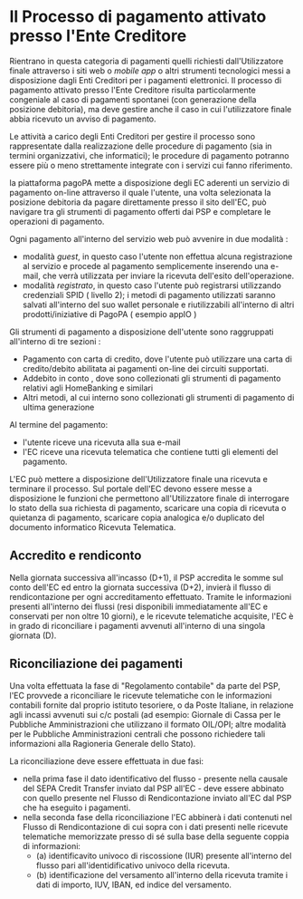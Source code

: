 # Il Processo di pagamento attivato presso l'Ente Creditore

Rientrano in questa categoria di pagamenti quelli richiesti dall'Utilizzatore finale attraverso i siti web o *mobile app* o altri strumenti tecnologici messi a disposizione dagli Enti Creditori per i pagamenti elettronici. Il processo di pagamento attivato presso l'Ente Creditore risulta particolarmente congeniale al caso di pagamenti spontanei (con generazione della posizione debitoria), ma deve gestire anche il caso in cui l'utilizzatore finale abbia ricevuto un avviso di pagamento. 

Le attività a carico degli Enti Creditori per gestire il processo sono rappresentate dalla realizzazione delle procedure di pagamento (sia in termini organizzativi, che informatici); le procedure di pagamento potranno essere più o meno strettamente integrate con i servizi cui fanno riferimento.

la piattaforma pagoPA mette a disposizione degli EC aderenti un servizio di pagamento on-line attraverso il quale l'utente, una volta selezionata la posizione debitoria da pagare direttamente presso il sito dell'EC, può navigare tra gli strumenti di pagamento offerti dai PSP e completare le operazioni di pagamento.

Ogni pagamento all'interno del servizio web può avvenire in due modalità :

- modalità *guest*, in questo caso l'utente non effettua alcuna registrazione al servizio e procede al pagamento semplicemente inserendo una e-mail, che verrà utilizzata per inviare la ricevuta dell'esito dell'operazione.
- modalità *registrato*, in questo caso l'utente può registrarsi utilizzando credenziali SPID ( livello 2); i metodi di pagamento utilizzati saranno salvati all'interno del suo wallet personale e riutilizzabili all'interno di altri prodotti/iniziative di PagoPA ( esempio appIO )

Gli strumenti di pagamento a disposizione dell'utente sono raggruppati all'interno di tre sezioni :

- Pagamento con carta di credito, dove l'utente può utilizzare una carta di credito/debito abilitata ai pagamenti on-line dei circuiti supportati.
- Addebito in conto , dove sono collezionati gli strumenti di pagamento relativi agli HomeBanking e similari
- Altri metodi, al cui interno sono collezionati gli strumenti di pagamento di ultima generazione

Al termine del pagamento:

- l'utente riceve una ricevuta alla sua e-mail
- l'EC riceve una ricevuta telematica che contiene tutti gli elementi del pagamento.

L'EC può mettere a disposizione dell'Utilizzatore finale una ricevuta  e terminare il processo. Sul portale dell'EC devono essere messe a disposizione le funzioni che permettono all'Utilizzatore finale di interrogare lo stato della sua richiesta di pagamento, scaricare una copia di ricevuta o quietanza di pagamento, scaricare copia analogica e/o duplicato del documento informatico Ricevuta Telematica.

## Accredito e rendiconto

Nella giornata successiva all'incasso (D+1), il PSP accredita le somme sul conto dell'EC ed entro la giornata successiva (D+2), invierà il flusso di rendicontazione per ogni accreditamento effettuato.
Tramite le informazioni presenti all'interno dei flussi (resi disponibili immediatamente all'EC e conservati per non oltre 10 giorni), e le ricevute telematiche acquisite, l'EC è in grado di riconciliare i pagamenti avvenuti all'interno di una singola giornata (D).

## Riconciliazione dei pagamenti 

Una volta effettuata la fase di "Regolamento contabile" da parte del PSP, l'EC provvede a riconciliare le ricevute telematiche con le informazioni contabili fornite dal proprio istituto tesoriere, o da Poste Italiane, in relazione agli incassi avvenuti sui c/c postali (ad esempio: Giornale di Cassa per le Pubbliche Amministrazioni che utilizzano il formato OIL/OPI; altre modalità per le Pubbliche Amministrazioni centrali che possono richiedere tali informazioni alla Ragioneria Generale dello Stato).

La riconciliazione deve essere effettuata in due fasi:

* nella prima fase il dato identificativo del flusso - presente nella causale del SEPA Credit Transfer inviato dal PSP all'EC - deve essere abbinato con quello presente nel Flusso di Rendicontazione inviato all'EC dal PSP che ha eseguito i pagamenti.
* nella seconda fase della riconciliazione l'EC abbinerà i dati contenuti nel Flusso di Rendicontazione di cui sopra con i dati presenti nelle ricevute telematiche memorizzate presso di sé sulla base della seguente coppia di informazioni:
    * (a) identificavito univoco di riscossione (IUR) presente all'interno del flusso pari all'identidificativo univoco della ricevuta.
    * (b) identificazione del versamento all'interno della ricevuta tramite i dati di importo, IUV, IBAN, ed indice del versamento.